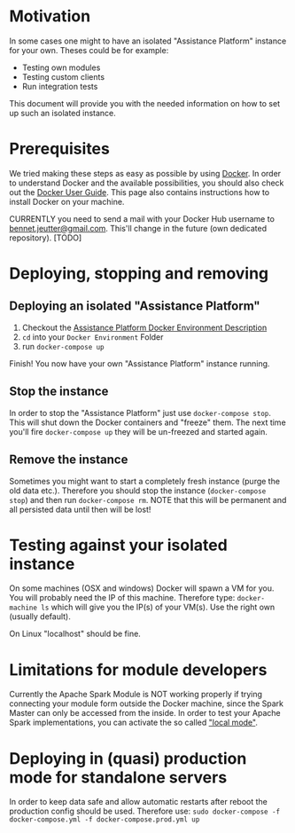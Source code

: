 # Motivation
In some cases one might to have an isolated "Assistance Platform" instance for your own. Theses could be for example:
* Testing own modules
* Testing custom clients
* Run integration tests

This document will provide you with the needed information on how to set up such an isolated instance.

# Prerequisites 
We tried making these steps as easy as possible by using [Docker](http://docker.com/). In order to understand Docker and the available possibilities, you should also check out the [Docker User Guide](http://docs.docker.com/v1.8/userguide/). This page also contains instructions how to install Docker on your machine.

CURRENTLY you need to send a mail with your Docker Hub username to bennet.jeutter@gmail.com. This'll change in the future (own dedicated repository). [TODO]

# Deploying, stopping and removing
## Deploying an isolated "Assistance Platform"
1. Checkout the [Assistance Platform Docker Environment Description](https://github.com/Telecooperation/server_platform_assistance/tree/master/Docker%20Environment)
2. `cd` into your `Docker Environment` Folder
3. run `docker-compose up`

Finish! You now have your own "Assistance Platform" instance running. 

## Stop the instance
In order to stop the "Assistance Platform" just use `docker-compose stop`. This will shut down the Docker containers and "freeze" them. The next time you'll fire `docker-compose up` they will be un-freezed and started again.

## Remove the instance
Sometimes you might want to start a completely fresh instance (purge the old data etc.). Therefore you should stop the instance (`docker-compose stop`) and then run `docker-compose rm`. NOTE that this will be permanent and all persisted data  until then will be lost!

# Testing against your isolated instance
On some machines (OSX and windows) Docker will spawn a VM for you. You will probably need the IP of this machine. Therefore type: `docker-machine ls` which will give you the IP(s) of your VM(s). Use the right own (usually default).

On Linux "localhost" should be fine.

# Limitations for module developers
Currently the Apache Spark Module is NOT working properly if trying connecting your module form outside the Docker machine, since the Spark Master can only be accessed from the inside. In order to test your Apache Spark implementations, you can activate the so called ["local mode"](./Module-Developers:-1.-Getting-started-for-Module-Developers-(WIP)#fire-this-thing-up).

# Deploying in (quasi) production mode for standalone servers
In order to keep data safe and allow automatic restarts after reboot the production config should be used. Therefore use:
`sudo docker-compose -f docker-compose.yml -f docker-compose.prod.yml up`